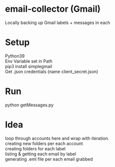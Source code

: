 # email-collector (Gmail)
Locally backing up Gmail labels + messages in each

# Setup
Python39<br />
Env Variable set in Path<br />
pip3 install simplegmail<br />
Get .json credentials (name client_secret.json)

# Run
python getMessages.py

# Idea
loop through accounts here and wrap with iteration.<br />
creating new folders per each account<br />
creating folders for each label<br />
listing & getting each email by label<br />
generating .eml file per each email grabbed<br />
